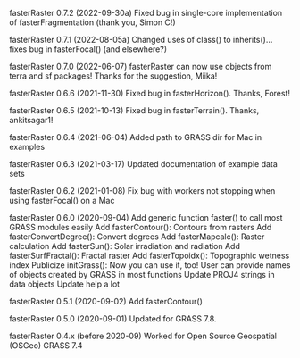 fasterRaster 0.7.2 (2022-09-30a)
Fixed bug in single-core implementation of fasterFragmentation (thank you, Simon C!)

fasterRaster 0.7.1 (2022-08-05a)
Changed uses of class() to inherits()... fixes bug in fasterFocal() (and elsewhere?)

fasterRaster 0.7.0 (2022-06-07)
fasterRaster can now use objects from terra and sf
packages! Thanks for the suggestion, Miika!

fasterRaster 0.6.6 (2021-11-30)
Fixed bug in fasterHorizon(). Thanks, Forest!

fasterRaster 0.6.5 (2021-10-13)
Fixed bug in fasterTerrain(). Thanks, ankitsagar1!

fasterRaster 0.6.4 (2021-06-04)
Added path to GRASS dir for Mac in examples

fasterRaster 0.6.3 (2021-03-17)
Updated documentation of example data sets

fasterRaster 0.6.2 (2021-01-08)
Fix bug with workers not stopping when using fasterFocal() on a Mac

fasterRaster 0.6.0 (2020-09-04)
Add generic function faster() to call most GRASS modules easily
Add fasterContour(): Contours from rasters
Add fasterConvertDegree(): Convert degrees
Add fasterMapcalc(): Raster calculation
Add fasterSun(): Solar irradiation and radiation
Add fasterSurfFractal(): Fractal raster
Add fasterTopoidx(): Topographic wetness index
Publicize initGrass(): Now you can use it, too!
User can provide names of objects created by GRASS in most functions
Update PROJ4 strings in data objects
Update help a lot

fasterRaster 0.5.1 (2020-09-02)
Add fasterContour()

fasterRaster 0.5.0 (2020-09-01)
Updated for GRASS 7.8.

fasterRaster 0.4.x (before 2020-09)
Worked for Open Source Geospatial (OSGeo) GRASS 7.4
